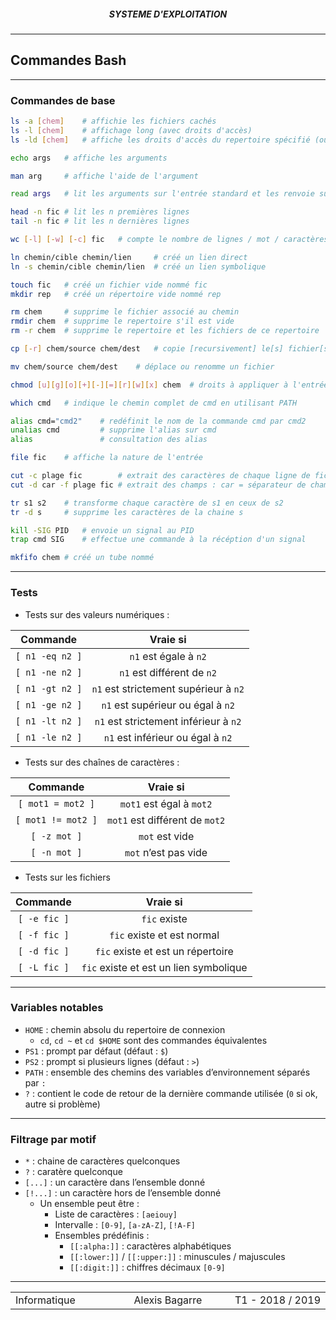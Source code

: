 <h5 style="text-align: center"> SYSTEME D'EXPLOITATION </h5>

------

## **Commandes Bash**

------

### Commandes de base

```bash
ls -a [chem]	# affichie les fichiers cachés
ls -l [chem]	# affichage long (avec droits d'accès)
ls -ld [chem]	# affiche les droits d'accès du repertoire spécifié (ou repertoire courrant si par d'argument)	
```

```bash
echo args 	# affiche les arguments
```

```bash
man arg 	# affiche l'aide de l'argument
```

```bash
read args	# lit les arguments sur l'entrée standard et les renvoie sur la 			sortie standard
```

```bash
head -n	fic	# lit les n premières lignes
tail -n	fic	# lit les n dernières lignes
```

```bash
wc [-l] [-w] [-c] fic	# compte le nombre de lignes / mot / caractères
```

```bash
ln chemin/cible chemin/lien		# créé un lien direct
ln -s chemin/cible chemin/lien	# créé un lien symbolique
```

```bash
touch fic	# créé un fichier vide nommé fic
mkdir rep	# créé un répertoire vide nommé rep
```

```bash
rm chem		# supprime le fichier associé au chemin
rmdir chem	# supprime le repertoire s'il est vide
rm -r chem	# supprime le repertoire et les fichiers de ce repertoire
```

```bash
cp [-r] chem/source chem/dest	# copie [recursivement] le[s] fichier[s]
```

```bash
mv chem/source chem/dest	# déplace ou renomme un fichier
```

```bash
chmod [u][g][o][+][-][=][r][w][x] chem	# droits à appliquer à l'entrée
```

```bash
which cmd	# indique le chemin complet de cmd en utilisant PATH
```

```bash
alias cmd="cmd2"	# redéfinit le nom de la commande cmd par cmd2
unalias cmd			# supprime l'alias sur cmd
alias				# consultation des alias
```

```bash
file fic	# affiche la nature de l'entrée
```

```bash
cut -c plage fic		# extrait des caractères de chaque ligne de fic
cut -d car -f plage fic	# extrait des champs : car = séparateur de champ
```

```bash
tr s1 s2	# transforme chaque caractère de s1 en ceux de s2
tr -d s		# supprime les caractères de la chaine s
```

```bash
kill -SIG PID	# envoie un signal au PID
trap cmd SIG	# effectue une commande à la récéption d'un signal
```

```bash
mkfifo chem	# créé un tube nommé
```



---

### Tests

- Tests sur des valeurs numériques :

|    Commande     |               Vraie si                |
| :-------------: | :-----------------------------------: |
| `[ n1 -eq n2 ]` |         `n1` est égale à `n2`         |
| `[ n1 -ne n2 ]` |      `n1` est différent de `n2`       |
| `[ n1 -gt n2 ]` | `n1` est strictement supérieur à `n2` |
| `[ n1 -ge n2 ]` |   `n1` est supérieur ou égal à `n2`   |
| `[ n1 -lt n2 ]` | `n1` est strictement inférieur à `n2` |
| `[ n1 -le n2 ]` |   `n1` est inférieur ou égal à `n2`   |

- Tests sur des chaînes de caractères :

|      Commande      |            Vraie si            |
| :----------------: | :----------------------------: |
| `[ mot1 = mot2 ]`  |    `mot1` est égal à `mot2`    |
| `[ mot1 != mot2 ]` | `mot1` est différent de `mot2` |
|    `[ -z mot ]`    |         `mot` est vide         |
|    `[ -n mot ]`    |      `mot` n’est pas vide      |

- Tests sur les fichiers

|   Commande   |                Vraie si                |
| :----------: | :------------------------------------: |
| `[ -e fic ]` |              `fic` existe              |
| `[ -f fic ]` |       `fic` existe et est normal       |
| `[ -d fic ]` |   `fic` existe et est un répertoire    |
| `[ -L fic ]` | `fic` existe et est un lien symbolique |

---

### Variables notables

- `HOME` : chemin absolu du repertoire de connexion
  - `cd`, `cd ~` et `cd $HOME` sont des commandes équivalentes
- `PS1` : prompt par défaut (défaut : `$`)
- `PS2` : prompt si plusieurs lignes (défaut : `>`)
- `PATH` : ensemble des chemins des variables d’environnement séparés par `:`
- `?` : contient le code de retour de la dernière commande utilisée (`0` si ok, autre si problème)

---

### Filtrage par motif

- `*` : chaine de caractères quelconques
- `?` : caratère quelconque
- `[...]` : un caractère dans l’ensemble donné
- `[!...]` : un caractère hors de l’ensemble donné
  - Un ensemble peut être :
    - Liste de caractères : `[aeiouy]`
    - Intervalle : `[0-9]`, `[a-zA-Z]`, `[!A-F]`
    - Ensembles prédéfinis :
      - `[[:alpha:]]` : caractères alphabétiques
      - `[[:lower:]]` / `[[:upper:]]` : minuscules / majuscules
      - `[[:digit:]]` : chiffres décimaux `[0-9]`

------

<table width="90%">
<tr>
<td style="width: 30%; text-align: left; background:transparent; border:0;">Informatique</td>
<td style="width: 30%; text-align: center; background:transparent; border:0;">Alexis Bagarre</td>
<td style="width: 30%; text-align: right; background:transparent; border:0;">T1 - 2018 / 2019</td>
</tr>
</table>